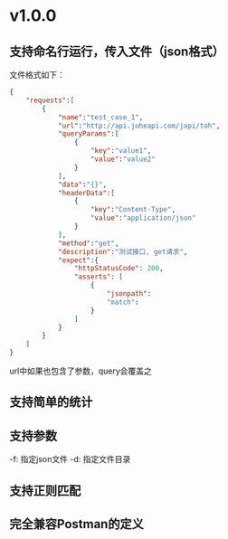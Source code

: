 # v1.0.0

## 支持命名行运行，传入文件（json格式）

文件格式如下：
```json
{
    "requests":[
        {
            "name":"test_case_1",
            "url":"http://api.juheapi.com/japi/toh",
            "queryParams":[
                {
                    "key":"value1",
                    "value":"value2"
                }
            ],
            "data":"{}",
            "headerData":[
                {
                    "key":"Content-Type",
                    "value":"application/json"
                }
            ],
            "method":"get",
            "description":"测试接口, get请求",
            "expect":{
                "httpStatusCode": 200, 
                "asserts": [
                    {
                        "jsonpath": 
                        "match": 
                    }    
                ]   
            }
        }
    ]
}
```

url中如果也包含了参数，query会覆盖之

## 支持简单的统计

## 支持参数

-f: 指定json文件
-d: 指定文件目录

## 支持正则匹配

## 完全兼容Postman的定义